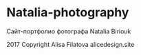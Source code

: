 # Natalia-photography
Сайт-портфолио фотографа Natalia Biriouk

2017 Copyright Alisa Filatova alicedesign.site
